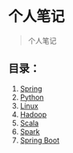 # 个人笔记

> 个人笔记

目录：
---

1. [Spring](./Spring/README.md)
2. [Python](./Python/README.md)
3. [Linux](./Linux/README.md)
4. [Hadoop](./Hadoop/README.md)
5. [Scala](./Scala/README.md)
6. [Spark](./Spark/README.md)
7. [Spring Boot](./SpringBoot/README.md)





